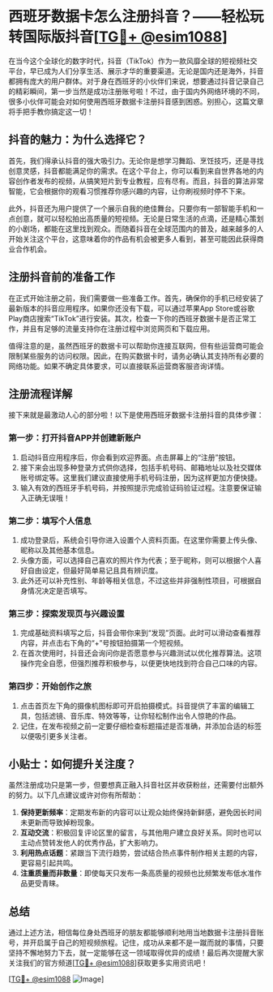 # 西班牙数据卡怎么注册抖音？——轻松玩转国际版抖音[[TG💪+ @esim1088](https://t.me/s/esim1088)]

在当今这个全球化的数字时代，抖音（TikTok）作为一款风靡全球的短视频社交平台，早已成为人们分享生活、展示才华的重要渠道。无论是国内还是海外，抖音都拥有庞大的用户群体。对于身在西班牙的小伙伴们来说，想要通过抖音记录自己的精彩瞬间，第一步当然是成功注册账号啦！不过，由于国内外网络环境的不同，很多小伙伴可能会对如何使用西班牙数据卡注册抖音感到困惑。别担心，这篇文章将手把手教你搞定这一切！

## 抖音的魅力：为什么选择它？

首先，我们得承认抖音的强大吸引力。无论你是想学习舞蹈、烹饪技巧，还是寻找创意灵感，抖音都能满足你的需求。在这个平台上，你可以看到来自世界各地的内容创作者发布的视频，从搞笑短片到专业教程，应有尽有。而且，抖音的算法非常智能，它会根据你的观看习惯推荐你感兴趣的内容，让你刷视频时停不下来。

此外，抖音还为用户提供了一个展示自我的绝佳舞台。只要你有一部智能手机和一点创意，就可以轻松拍出高质量的短视频。无论是日常生活的点滴，还是精心策划的小剧场，都能在这里找到观众。而随着抖音在全球范围内的普及，越来越多的人开始关注这个平台，这意味着你的作品有机会被更多人看到，甚至可能因此获得商业合作机会。

## 注册抖音前的准备工作

在正式开始注册之前，我们需要做一些准备工作。首先，确保你的手机已经安装了最新版本的抖音应用程序。如果你还没有下载，可以通过苹果App Store或谷歌Play商店搜索“TikTok”进行安装。其次，检查一下你的西班牙数据卡是否正常工作，并且有足够的流量支持你在注册过程中浏览网页和下载应用。

值得注意的是，虽然西班牙的数据卡可以帮助你连接互联网，但有些运营商可能会限制某些服务的访问权限。因此，在购买数据卡时，请务必确认其支持所有必要的网络功能。如果不确定具体要求，可以直接联系运营商客服咨询详情。

## 注册流程详解

接下来就是最激动人心的部分啦！以下是使用西班牙数据卡注册抖音的具体步骤：

### 第一步：打开抖音APP并创建新账户
1. 启动抖音应用程序后，你会看到欢迎界面。点击屏幕上的“注册”按钮。
2. 接下来会出现多种登录方式供你选择，包括手机号码、邮箱地址以及社交媒体账号绑定等。这里我们建议直接使用手机号码注册，因为这样更加方便快捷。
3. 输入有效的西班牙手机号码，并按照提示完成验证码验证过程。注意要保证输入正确无误哦！

### 第二步：填写个人信息
1. 成功登录后，系统会引导你进入设置个人资料页面。在这里你需要上传头像、昵称以及其他基本信息。
2. 头像方面，可以选择自己喜欢的照片作为代表；至于昵称，则可以根据个人喜好自由设定，但最好简单易记且具有辨识度。
3. 此外还可以补充性别、年龄等相关信息，不过这些并非强制性项目，可根据自身情况决定是否填写。

### 第三步：探索发现页与兴趣设置
1. 完成基础资料填写之后，抖音会带你来到“发现”页面。此时可以滑动查看推荐内容，并点击右下角的“+”号按钮拍摄第一个短视频。
2. 在首次使用时，抖音还会询问你是否愿意参与兴趣测试以优化推荐算法。这项操作完全自愿，但强烈推荐积极参与，以便更快地找到符合自己口味的内容。

### 第四步：开始创作之旅
1. 点击首页左下角的摄像机图标即可开启拍摄模式。抖音提供了丰富的编辑工具，包括滤镜、音乐库、特效等等，让你轻松制作出令人惊艳的作品。
2. 记住，在发布视频之前一定要仔细检查标题描述是否准确，并添加合适的标签以便吸引更多关注者。

## 小贴士：如何提升关注度？

虽然注册成功只是第一步，但要想真正融入抖音社区并收获粉丝，还需要付出额外的努力。以下几点建议或许对你有所帮助：

1. **保持更新频率**：定期发布新的内容可以让观众始终保持新鲜感，避免因长时间未更新而导致掉粉现象。
2. **互动交流**：积极回复评论区里的留言，与其他用户建立良好关系。同时也可以主动点赞转发他人的优秀作品，扩大影响力。
3. **利用热点话题**：紧跟当下流行趋势，尝试结合热点事件制作相关主题的内容，更容易引起共鸣。
4. **注重质量而非数量**：即使每天只发布一条高质量的视频也比频繁发布低水准作品更受青睐。

## 总结

通过上述方法，相信每位身处西班牙的朋友都能够顺利地用当地数据卡注册抖音账号，并开启属于自己的短视频旅程。记住，成功从来都不是一蹴而就的事情，只要坚持不懈地努力下去，就一定能够在这一领域取得优异的成绩！最后再次提醒大家关注我们的官方频道[[TG💪+ @esim1088](https://t.me/s/esim1088)]获取更多实用资讯吧！

[[TG💪+ @esim1088](https://t.me/s/esim1088) ![Image](https://i.postimg.cc/4NQfJmqS/Snipaste-2025-05-13-00-14-12.png)]